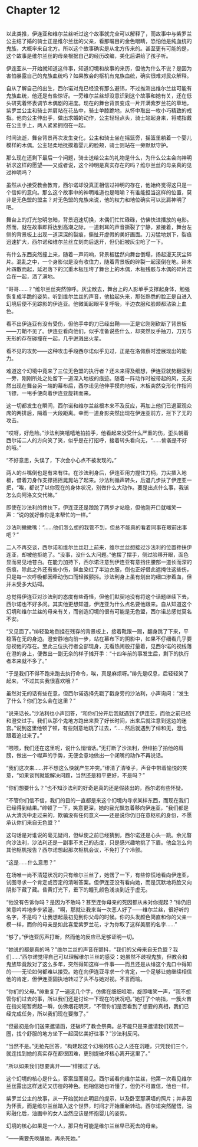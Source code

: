 # Chapter 12

<br>
以此类推，伊连亚和维尔兰丝听过这个故事就完全可以解释了，而故事中与紫罗兰公主结了婚的骑士正是维尔兰丝的父亲，看那瞩目的金色眼睛，恐怕他是纯血统的鬼族，大概率来自北方。所以这个故事确实是从北方传来的。甚至更有可能的是，这个故事是维尔兰丝的母亲根据自己的经历改编，美化后讲给了孩子听。

伊连亚从一开始就知道这件事，知道幻境和故事的来历，但他为什么不说？是因为害怕暴露自己的鬼族血统吗？如果教会的枢机有鬼族血统，确实很难对民众解释。

自从了解自己的出生，西尔诺对鬼已经没有那么避讳，不过推测出维尔兰丝可能有鬼族血统，他还是有些惊讶。一旁维尔兰丝却没意识到这个故事和她有关，还在低头研究着怀表调节木偶剧的进度。现在的舞台背景变成一片开满紫罗兰花的草地，紫罗兰公主和骑士并肩站在花丛中，骑士单膝跪地，从怀中取出一枚小巧精致的戒指。他向公主伸出手，做出求婚的动作，公主轻轻点头，骑士站起身来，将戒指戴在公主手上，两人紧紧拥抱在一起。

时间流逝，舞台背景再次发生变化，公主和骑士坐在摇篮旁，摇篮里躺着一个婴儿模样的木偶。公主轻柔地抚摸着婴儿的脸颊，骑士则站在一旁默默守护。

那么现在还剩下最后一个问题，骑士送给公主的礼物是什么，为什么公主会向神明祈求这样的愿望——又或者说，这个神明是真实存在的吗？维尔兰丝的母亲真的见过神明吗？

虽然从小接受教会教育，西尔诺却没真正相信过神明的存在，他始终觉得这只是一个信仰的意向。那么这个故事中的神明难道也是暗喻？有谁能担当这样的位置，莫非是无色盟的盟主？对无色盟的鬼族来说，他的权力和地位确实可以比肩神明了吧。

舞台上的灯光忽明忽暗，背景迅速切换，木偶们忙忙碌碌，仿佛快进播放的电影。然而，就在故事即将达到高潮之际，一道刺耳的声音撕裂了宁静，紧接着，舞台左侧的背景板上出现一道深深的裂痕，撕扯开虚假的美好画面。刀刃猛地划下，裂痕迅速扩大，西尔诺和维尔兰丝立刻向后退开，但仍旧被灰尘呛了一下。

有什么东西突然撞上来，随着一声闷响，背景板猛然向舞台倒塌，扬起漫天灰尘碎片。混乱之中，一个身影似是没有收住力，随着背景板的碎裂一起滚倒在地。碎木片四散而起，延迟落下的沉重木板压垮了舞台上的木偶，木板残骸与木偶的碎片混合在一起，洒了满地。

“哥哥……？”维尔兰丝突然惊呼。灰尘散去，舞台上的人影单手支撑起身体，勉强恢复成半跪的姿势。听到维尔兰丝的声音，他抬起头来，那张熟悉的脸正是自进入幻境后便不见踪影的伊连亚。他微阖起眼平复呼吸，半边衣服和脸颊都沾染上血色。

看不出伊连亚有没有受伤，但他手中的刀已经出鞘——正是它刚刚砍断了背景板——刀鞘不见了。伊连亚看向他们，似乎准备说些什么，却突然反手抽刀，刀刃与无形的存在碰撞在一起，几乎迸溅出火星。

看不见的攻势——这种攻击手段西尔诺似乎见过，正是在洛佩察时澄展现出的能力。

难道这个幻境中竟来了三位无色盟的执行者？还未来得及细想，伊连亚就势翻滚到一旁，刚刚所处之处留下一道深入地板的痕迹。随着一阵动作时被带起的风，无突然出现在舞台另一端的幕布后，西尔诺见他伸手摸向地板，木板突然变形化作指间飞镖，一甩手便向着伊连亚旋转而来。

这一切都发生在瞬间，西尔诺和维尔兰丝根本来不及反应，再加上他们已退至观众席的两排后，隔着一大段距离。幸而一道身影突然出现在伊连亚前方，拦下了无的攻击。

“哎呀，好危险。”沙法利笑嘻嘻地拍拍手，他看起来没受什么严重的伤，歪头朝着西尔诺二人的方向笑了笑，似乎是在打招呼，接着转头看向无，“……偷袭是不好的哦。”

“不好意思，失误了，下次会小心点不被发现的。”

两人的斗嘴倒也是有来有往。在沙法利身后，伊连亚用力握住刀柄，刀尖插入地板，借着刀身作支撑摇摇晃晃站了起来。沙法利循声转头，后退几步扶了伊连亚一把，“唉，都说了以你现在的身体状况，别做什么大动作。要是出点什么事，我该怎么向阿洛文交代嘛。”

即使在沙法利的搀扶下，伊连亚还是踉跄了两步才站稳，但他刚开口就嗤笑一声：“说的就好像你是来帮忙的一样。”

沙法利撇撇嘴：“……他们怎么想的我管不到，但总不能真的看着同事在眼前出事吧？”

二人不再交谈，西尔诺和维尔兰丝赶上前来，维尔兰丝想接过沙法利的位置搀扶伊连亚，却被他拒绝了。“没事，没什么大问题。”他摆了摆手，侧过脸移开眼，面色显而易见地苍白。在能力加持下，西尔诺注意到伊连亚有意挡住腰部一道长而深的伤痕，除此之外还有些小伤，鲜血染红了半边衣服，倒也正好借此遮掩住这些伤，只是每一次呼吸都因牵动伤口而轻微颤抖。沙法利身上虽有划出的细口渗着血，但并未受多大妨碍。

总觉得伊连亚对沙法利的态度有些奇怪，但他们默契地没有将这个话题继续下去，西尔诺也不好多问。其实他更想知道，伊连亚为什么点名要他跟来。自从知道这个幻境和维尔兰丝的母亲有关，而创造幻境的很有可能是无色盟，西尔诺总感觉莫名不安。

“又见面了。”绯轻盈地倒挂在残存的背景板上，接着靴跟一踢，翻身跳了下来，平稳落在无的身边。澄安静地向前一步，站在幕布下的阴影中，如果不仔细看几乎要忽视他的存在。至此三位执行者全部现身，无看热闹般打量着，见西尔诺的视线落在澄的身上，便做出一副无奈的样子摊开手：“十四年前的事发生后，剩下的执行者本来就不多了。”

“于是我们不得不跑来跑去执行命令，唉，真是麻烦呀。”绯先是叹息，后轻轻笑了起来，“不过其实我很喜欢哦？”

虽然对无的话有些在意，但西尔诺选择先戳了戳身旁的沙法利，小声询问：“发生了什么？你们怎么会在这里？”

“说来话长。”沙法利也小声回答，“和你们分开后我就遇到了伊连亚，而他之前已经和澄交过手。我们从那个鬼地方跑出来费了好长时间，出来后就注意到这边的迷宫。”说到这里他顿了顿，有些刻意地跳了过去，“……然后就遇到了绯和无，澄也跟着追过来了。”

“喂喂，我们还在这里呢，说什么悄悄话。”无打断了沙法利，但绯拍了拍他的肩膀，做出一个噤声的手势，无便会意地做出一个闭嘴的动作不再说话。

“我们这次来……并不想这么快就产生冲突。”绯清了清嗓子，声音中带着愉悦的笑意，“如果谈判就能解决问题，当然还是和平更好，不是吗？”

“你们想要什么？”也不知沙法利的好奇是真的还是假装出的，西尔诺有些怀疑。

“不管你们信不信，我们的目的一直都是来这个幻境内寻求某样东西，而现在我们已经得到结果。”绯顿了一下，笑意更深，她的目光飘忽着移向伊连亚，“我们都是从大清洗中走过来的，欺骗没有任何意义——还是说你仍旧在意枢机的身份，不愿承认你们来自无色盟？”

这句话是对谁说的毫无疑问，但纵使之前已经猜到，西尔诺还是心头一跳。余光瞥向沙法利，沙法利还是一副事不关己的态度，只是感兴趣地挑了下眉。他会怎么向其他枢机报告？西尔诺想起那次枢机会议，不免打了个冷颤。

“这是……什么意思？”

在场唯一尚不清楚状况的只有维尔兰丝了，她愣了一下，有些惊慌地看向伊连亚，试图寻求一个肯定或否定的清晰答案。但伊连亚没有看向她，而是沉默地将脸又向阴影下藏了藏。昏黄灯光下，垂下的瞳孔颜色浅淡到近乎虚无。

“他没有告诉你吗？是因为不敢吗？甚至连你母亲的死因都从未对你提起？”绯仍旧笑意吟吟地步步紧逼，“啊，那就让我来当一次恶人好了——维尔兰丝，很好听的名字，不是吗？让我想起最初见到你父母的时候。你的头发颜色简直和你的父亲一模一样，而你的母亲是如此喜爱紫罗兰花，才为你取了这样美丽的名字……”

“够了。”伊连亚厉声打断，然而他的反应已足够证明一切。

“她说的都是真的吗？”维尔兰丝的声音在颤抖，“我们的父母来自无色盟？我们……”西尔诺觉得自己可以理解维尔兰丝的感受：她虽然不歧视鬼族，但教会和鬼族毕竟敌对了这么多年，突然得知这样一件事——而且还是从绯这个鬼口中得知的——无论如何都难以接受。她在向伊连亚寻求一个肯定，一个足够让她继续相信他的肯定，但伊连亚固执地转过了头不与她对视。不言而喻。

“你们的父母。”绯重复了一遍这几个字，仿佛在细细咀嚼，旋即嗤笑一声，“我不想管你们过去的事，所以我们还是讨论一下现在的状况吧。”她打了个响指，一簇火苗在指尖短暂燃起一瞬，仿佛烟花明灭，“不管你们是否看到了想要的真相，我们已经完成任务，所以我们现在要撤了。”

“但最初是你们送来邀请函，还破坏了教会祭典。总不能只是来邀请我们观赏一圈，找个舒服的地方坐下一起回忆美好往事？”沙法利反问。

“当然不是。”无抢先回答，“构建起这个幻境的核心之人还在沉睡，只凭我们三个，就连找到她的真实存在都很困难，更别提破坏核心离开这里了。”

“所以如果我们想要离开——”绯接过了话。

这个幻境的核心是什么，答案显而易见。西尔诺看向维尔兰丝，他第一次看见维尔兰丝露出这样迷茫又彷徨的神色。他相信她也听懂了，但仍不可置信，他也一样。

紫罗兰公主的故事，从一开始就如此明显的提示，以及卧室那满墙的照片；并非因为怀表，而是维尔兰丝踏入这个世界，时间才开始重新转动。西尔诺突然醒悟，油彩融化后，油画中的女人当然应该是怀抱婴儿的姿势。

幻境的核心如果是一个人，那只有可能是维尔兰丝早已死去的母亲。

“——需要先唤醒她，再杀死她。”
